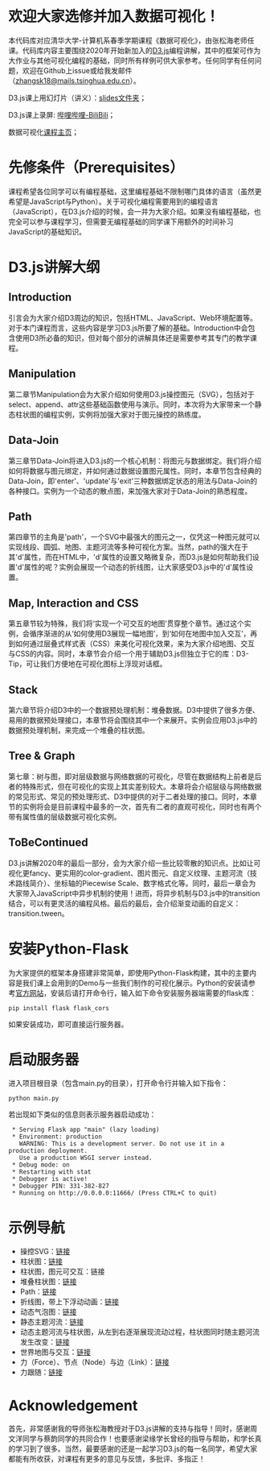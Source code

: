 # 欢迎大家选修并加入数据可视化！
本代码库对应清华大学-计算机系春季学期课程《数据可视化》，由张松海老师任课。代码库内容主要围绕2020年开始新加入的[D3.js][d3web]编程讲解，其中的框架可作为大作业与其他可视化编程的基础，同时所有样例可供大家参考。任何同学有任何问题，欢迎在Github上issue或给我发邮件（zhangsk18@mails.tsinghua.edu.cn）。

D3.js课上用幻灯片（讲义）：[slides文件夹][theslides]；

D3.js课上录屏: [哔哩哔哩-BiliBili][recordvideo]；

数据可视化[课程主页][coursevis]；

# 先修条件（Prerequisites）
课程希望各位同学可以有编程基础，这里编程基础不限制哪门具体的语言（虽然更希望是JavaScript与Python）。关于可视化编程需要用到的编程语言（JavaScript），在D3.js介绍的时候，会一并为大家介绍。如果没有编程基础，也完全可以参与课程学习，但需要无编程基础的同学课下用额外的时间补习JavaScript的基础知识。

# D3.js讲解大纲
## Introduction

引言会为大家介绍D3周边的知识，包括HTML、JavaScript、Web环境配置等。对于本门课程而言，这些内容是学习D3.js所要了解的基础。Introduction中会包含使用D3所必备的知识，但对每个部分的讲解具体还是需要参考其专门的教学课程。

## Manipulation

第二章节Manipulation会为大家介绍如何使用D3.js操控图元（SVG），包括对于select、append、attr这些基础函数使用与演示。同时，本次将为大家带来一个静态柱状图的编程实例，实例将加强大家对于图元操控的熟练度。

## Data-Join

第三章节Data-Join将进入D3.js的一个核心机制：将图元与数据绑定。我们将介绍如何将数据与图元绑定，并如何通过数据设置图元属性。同时，本章节包含经典的Data-Join，即'enter'、'update'与'exit'三种数据绑定状态的用法与Data-Join的各种接口。实例为一个动态的散点图，来加强大家对于Data-Join的熟悉程度。

## Path

第四章节的主角是'path'，一个SVG中最强大的图元之一，仅凭这一种图元就可以实现线段、圆弧、地图、主题河流等多种可视化方案。当然，path的强大在于其'd'属性，而在HTML中，'d'属性的设置又略微复杂，而D3.js是如何帮助我们设置'd'属性的呢？实例会展现一个动态的折线图，让大家感受D3.js中的'd'属性设置。

## Map, Interaction and CSS

第五章节较为特殊，我们将‘实现一个可交互的地图’贯穿整个章节。通过这个实例，会循序渐进的从‘如何使用D3展现一幅地图’，到‘如何在地图中加入交互’，再到如何通过层叠式样式表（CSS）来美化可视化效果，来为大家介绍地图、交互与CSS的内容。同时，本章节会介绍一个用于辅助D3.js但独立于它的库：D3-Tip，可让我们方便地在可视化图标上浮现对话框。

## Stack

第六章节将介绍D3中的一个数据预处理机制：堆叠数据。D3中提供了很多方便、易用的数据预处理接口，本章节将会围绕其中一个来展开。实例会应用D3.js中的数据预处理机制，来完成一个堆叠的柱状图。

## Tree & Graph

第七章：树与图，即对层级数据与网络数据的可视化，尽管在数据结构上前者是后者的特殊形式，但在可视化的实现上其实差别较大。本章将会介绍层级与网络数据的常见形式、常见的预处理形式、D3中提供的对于二者处理的接口。同时，本章节的实例将会是目前课程中最多的一次，首先有二者的直观可视化，同时也有两个带有属性值的层级数据可视化实例。

## ToBeContinued

D3.js讲解2020年的最后一部分，会为大家介绍一些比较零散的知识点。比如让可视化更fancy、更实用的color-gradient、图片图元、自定义纹理、主题河流（技术路线简介）、坐标轴的Piecewise Scale、数字格式化等。同时，最后一章会为大家带入JavaScript中异步机制的使用！进而，将异步机制与D3.js中的transition结合，可以有更灵活的编程风格。最后的最后，会介绍渐变动画的自定义：transition.tween。

# 安装Python-Flask
为大家提供的框架本身搭建非常简单，即使用Python-Flask构建，其中的主要内容是我们课上会用到的Demo与一些我们制作的可视化展示。Python的安装请参考[官方网站][pythonweb]，安装后请打开命令行，输入如下命令安装服务器端需要的flask库：
```
pip install flask flask_cors
```
如果安装成功，即可直接运行服务器。

# 启动服务器
进入项目根目录（包含main.py的目录），打开命令行并输入如下指令：
```
python main.py
```
若出现如下类似的信息则表示服务器启动成功：
```
 * Serving Flask app "main" (lazy loading)
 * Environment: production
   WARNING: This is a development server. Do not use it in a production deployment.
   Use a production WSGI server instead.
 * Debug mode: on
 * Restarting with stat
 * Debugger is active!
 * Debugger PIN: 331-382-827
 * Running on http://0.0.0.0:11666/ (Press CTRL+C to quit)
```

# 示例导航
* 操控SVG：[链接][control]
* 柱状图：[链接][barchart1]
* 柱状图，图元可交互：链接
* 堆叠柱状图：[链接][stackbarchart]
* Path：[链接][htmlpath]
* 折线图，带上下浮动动画：[链接][linechart]
* 动态气泡图：[链接][scatter1]
* 静态主题河流：[链接][themeriver]
* 动态主题河流与柱状图，从左到右逐渐展现流动过程，柱状图同时随主题河流发生改变：[链接][themeriverlr]
* 世界地图与交互：[链接][mapinteract]
* 力（Force）、节点（Node）与边（Link）：[链接][force]
* 力跟随：[链接][force-following]

# Acknowledgement

首先，非常感谢我的导师张松海教授对于D3.js讲解的支持与指导！同时，感谢周文洋同学与蔡韵同学的共同合作！也要感谢梁缘学长曾经的指导与帮助，和学长真的学习到了很多。当然，最要感谢的还是一起学习D3.js的每一名同学，希望大家都能有所收获，对课程有更多的意见与反馈，多批评、多指正！

[control]:https://github.com/Shao-Kui/D3.js-Demos/blob/master/static/d3-tutorial/manipulation.html
[htmlpath]:https://github.com/Shao-Kui/D3.js-Demos/blob/master/static/html-tutorial/hello-path.html
[pythonweb]:https://www.python.org/
[theslides]:https://github.com/Shao-Kui/D3.js-Demos/tree/master/slides
[linechart]:https://github.com/Shao-Kui/D3.js-Demos/blob/master/static/lineChart.html
[scatter1]:https://github.com/Shao-Kui/D3.js-Demos/blob/master/static/d3-tutorial/scatter.html 
[mapinteract]:https://github.com/Shao-Kui/D3.js-Demos/blob/master/static/renderearth.html
[barchart1]:https://github.com/Shao-Kui/D3.js-Demos/blob/master/static/d3-tutorial/barchart.html
[themeriver]:https://github.com/Shao-Kui/D3.js-Demos/blob/master/static/themeriver.html
[themeriverlr]:https://github.com/Shao-Kui/D3.js-Demos/blob/master/static/themeriver-lr.html
[force]:https://github.com/Shao-Kui/D3.js-Demos/blob/master/static/force.html
[force-following]:https://github.com/Shao-Kui/D3.js-Demos/blob/master/static/force-following.html
[stackbarchart]:https://github.com/Shao-Kui/D3.js-Demos/blob/master/static/stackbarchart.html
[recordvideo]:https://www.bilibili.com/video/BV1HK411L72d
[d3web]:https://d3js.org/
[coursevis]:https://cg.cs.tsinghua.edu.cn/course/vis/
